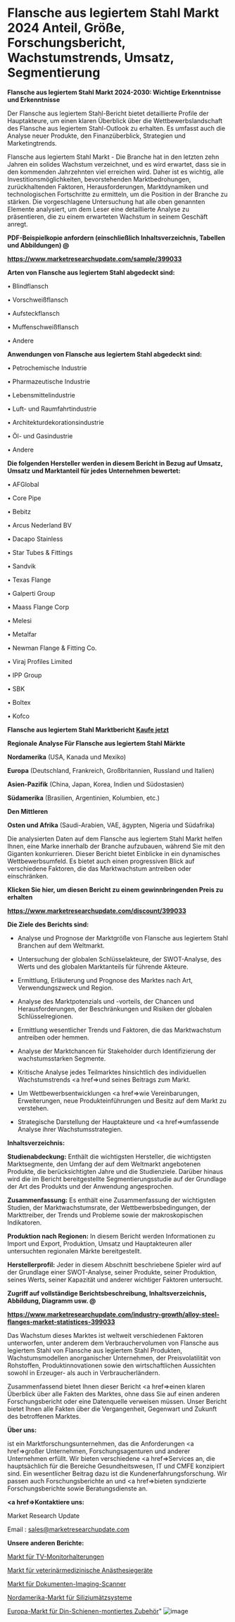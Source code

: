 # Flansche aus legiertem Stahl Markt 2024 Anteil, Größe, Forschungsbericht, Wachstumstrends, Umsatz, Segmentierung

<strong>Flansche aus legiertem Stahl Markt 2024-2030: Wichtige Erkenntnisse und Erkenntnisse</strong>

Der Flansche aus legiertem Stahl-Bericht bietet detaillierte Profile der Hauptakteure, um einen klaren Überblick über die Wettbewerbslandschaft des Flansche aus legiertem Stahl-Outlook zu erhalten. Es umfasst auch die Analyse neuer Produkte, den Finanzüberblick, Strategien und Marketingtrends.

Flansche aus legiertem Stahl Markt - Die Branche hat in den letzten zehn Jahren ein solides Wachstum verzeichnet, und es wird erwartet, dass sie in den kommenden Jahrzehnten viel erreichen wird. Daher ist es wichtig, alle Investitionsmöglichkeiten, bevorstehenden Marktbedrohungen, zurückhaltenden Faktoren, Herausforderungen, Marktdynamiken und technologischen Fortschritte zu ermitteln, um die Position in der Branche zu stärken. Die vorgeschlagene Untersuchung hat alle oben genannten Elemente analysiert, um dem Leser eine detaillierte Analyse zu präsentieren, die zu einem erwarteten Wachstum in seinem Geschäft anregt.



<strong><b>PDF-Beispielkopie anfordern (einschließlich Inhaltsverzeichnis, Tabellen und Abbildungen) @ </b></strong>

<strong><a href=https://www.marketresearchupdate.com/sample/399033>

<strong>https://www.marketresearchupdate.com/sample/399033</u></a></strong></strong>



<strong>Arten von Flansche aus legiertem Stahl abgedeckt sind:</strong>

• Blindflansch

• Vorschweißflansch

• Aufsteckflansch

• Muffenschweißflansch

• Andere



<strong>Anwendungen von Flansche aus legiertem Stahl abgedeckt sind:</strong>

• Petrochemische Industrie

• Pharmazeutische Industrie

• Lebensmittelindustrie

• Luft- und Raumfahrtindustrie

• Architekturdekorationsindustrie

• Öl- und Gasindustrie

• Andere



<strong>Die folgenden Hersteller werden in diesem Bericht in Bezug auf Umsatz, Umsatz und Marktanteil für jedes Unternehmen bewertet:</strong>

• AFGlobal

• Core Pipe

• Bebitz

• Arcus Nederland BV

• Dacapo Stainless

• Star Tubes & Fittings

• Sandvik

• Texas Flange

• Galperti Group

• Maass Flange Corp

• Melesi

• Metalfar

• Newman Flange & Fitting Co.

• Viraj Profiles Limited

• IPP Group

• SBK

• Boltex

• Kofco



<strong>Flansche aus legiertem Stahl Marktbericht <a href=https://www.marketresearchupdate.com/buynow/399033>Kaufe jetzt</a></strong>



<strong>Regionale Analyse Für Flansche aus legiertem Stahl Märkte</strong>



<strong>Nordamerika</strong> (USA, Kanada und Mexiko)



<strong>Europa</strong> (Deutschland, Frankreich, Großbritannien, Russland und Italien)



<strong>Asien-Pazifik</strong> (China, Japan, Korea, Indien und Südostasien)



<strong>Südamerika</strong> (Brasilien, Argentinien, Kolumbien, etc.)



<strong>Den Mittleren</strong> 

<strong>Osten und Afrika</strong> (Saudi-Arabien, VAE, ägypten, Nigeria und Südafrika)

Die analysierten Daten auf dem Flansche aus legiertem Stahl Markt helfen Ihnen, eine Marke innerhalb der Branche aufzubauen, während Sie mit den Giganten konkurrieren. Dieser Bericht bietet Einblicke in ein dynamisches Wettbewerbsumfeld. Es bietet auch einen progressiven Blick auf verschiedene Faktoren, die das Marktwachstum antreiben oder einschränken.



<strong>Klicken Sie hier, um diesen Bericht zu einem gewinnbringenden Preis zu erhalten
</strong>

<strong><a href=https://www.marketresearchupdate.com/discount/399033>https://www.marketresearchupdate.com/discount/399033</b></u></strong></a>



<strong>Die Ziele des Berichts sind:</strong>

- Analyse und Prognose der Marktgröße von Flansche aus legiertem Stahl Branchen auf dem Weltmarkt.

- Untersuchung der globalen Schlüsselakteure, der SWOT-Analyse, des Werts und des globalen Marktanteils für führende Akteure.

- Ermittlung, Erläuterung und Prognose des Marktes nach Art, Verwendungszweck und Region.

- Analyse des Marktpotenzials und -vorteils, der Chancen und Herausforderungen, der Beschränkungen und Risiken der globalen Schlüsselregionen.

- Ermittlung wesentlicher Trends und Faktoren, die das Marktwachstum antreiben oder hemmen.

- Analyse der Marktchancen für Stakeholder durch Identifizierung der wachstumsstarken Segmente.

- Kritische Analyse jedes Teilmarktes hinsichtlich des individuellen Wachstumstrends <a href=>und</a> seines Beitrags zum Markt.

- Um Wettbewerbsentwicklungen <a href=>wie</a> Vereinbarungen, Erweiterungen, neue Produkteinführungen und Besitz auf dem Markt zu verstehen.

- Strategische Darstellung der Hauptakteure und <a href=>umfas</a>sende Analyse ihrer Wachstumsstrategien.



<strong>Inhaltsverzeichnis:</strong>



<strong>Studienabdeckung:</strong> Enthält die wichtigsten Hersteller, die wichtigsten Marktsegmente, den Umfang der auf dem Weltmarkt angebotenen Produkte, die berücksichtigten Jahre und die Studienziele. Darüber hinaus wird die im Bericht bereitgestellte Segmentierungsstudie auf der Grundlage der Art des Produkts und der Anwendung angesprochen.



<strong>Zusammenfassung:</strong> Es enthält eine Zusammenfassung der wichtigsten Studien, der Marktwachstumsrate, der Wettbewerbsbedingungen, der Markttreiber, der Trends und Probleme sowie der makroskopischen Indikatoren.



<strong>Produktion nach Regionen:</strong> In diesem Bericht werden Informationen zu Import und Export, Produktion, Umsatz und Hauptakteuren aller untersuchten regionalen Märkte bereitgestellt.



<strong>Herstellerprofil:</strong> Jeder in diesem Abschnitt beschriebene Spieler wird auf der Grundlage einer SWOT-Analyse, seiner Produkte, seiner Produktion, seines Werts, seiner Kapazität und anderer wichtiger Faktoren untersucht.



<strong><b>Zugriff auf vollständige Berichtsbeschreibung, Inhaltsverzeichnis, Abbildung, Diagramm usw. @ </b></strong>

<strong><a href=https://www.marketresearchupdate.com/industry-growth/alloy-steel-flanges-market-statistices-399033>https://www.marketresearchupdate.com/industry-growth/alloy-steel-flanges-market-statistices-399033</a></strong>

Das Wachstum dieses Marktes ist weltweit verschiedenen Faktoren unterworfen, unter anderem dem Verbrauchervolumen von Flansche aus legiertem Stahl von Flansche aus legiertem Stahl Produkten, Wachstumsmodellen anorganischer Unternehmen, der Preisvolatilität von Rohstoffen, Produktinnovationen sowie den wirtschaftlichen Aussichten sowohl in Erzeuger- als auch in Verbraucherländern.

Zusammenfassend bietet Ihnen dieser Bericht <a href=>einen</a> klaren Überblick über alle Fakten des Marktes, ohne dass Sie auf einen anderen Forschungsbericht oder eine Datenquelle verweisen müssen. Unser Bericht bietet Ihnen alle Fakten über die Vergangenheit, Gegenwart und Zukunft des betroffenen Marktes.



<strong>Über uns:</strong>

 ist ein Marktforschungsunternehmen, das die Anforderungen <a href=>großer</a> Unternehmen, Forschungsagenturen und anderer Unternehmen erfüllt. Wir bieten verschiedene <a href=>Services</a> an, die hauptsächlich für die Bereiche Gesundheitswesen, IT und CMFE konzipiert sind. Ein wesentlicher Beitrag dazu ist die Kundenerfahrungsforschung. Wir passen auch Forschungsberichte an und <a href=>bieten</a> syndizierte Forschungsberichte sowie Beratungsdienste an.



<strong><a href=>Kontaktiere uns:</a></strong>

Market Research Update

Email : sales@marketresearchupdate.com



<strong>Unsere anderen Berichte:</strong>

<a href=https://www.linkedin.com/pulse/tv-monitor-mounts-market-2023-future-scope-demands-projected>Markt für TV-Monitorhalterungen</a>

<a href=https://www.linkedin.com/pulse/veterinary-anaesthetic-equipment-market-outlooks-2023>Markt für veterinärmedizinische Anästhesiegeräte</a>

<a href=https://www.linkedin.com/pulse/document-imaging-scanner-market-outlooks-2023>Markt für Dokumenten-Imaging-Scanner</a>

<a href=https://www.linkedin.com/pulse/north-america-silicon-etching-system-market>Nordamerika-Markt für Siliziumätzsysteme</a>

<a href=https://www.linkedin.com/pulse/europe-din-rail-mounted-accessories-market-analysis-outlooks>Europa-Markt für Din-Schienen-montiertes Zubehör</a>"
![image](https://github.com/RushikeshRI/news24analysis/assets/164026548/169fc28e-7eb8-4098-9997-762d418f6085)
